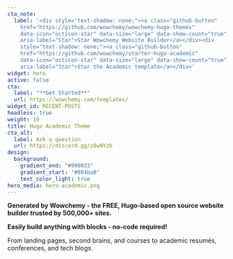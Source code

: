 ```yaml
---
cta_note:
  label: '<div style="text-shadow: none;"><a class="github-button"
    href="https://github.com/wowchemy/wowchemy-hugo-themes"
    data-icon="octicon-star" data-size="large" data-show-count="true"
    aria-label="Star">Star Wowchemy Website Builder</a></div><div
    style="text-shadow: none;"><a class="github-button"
    href="https://github.com/wowchemy/starter-hugo-academic"
    data-icon="octicon-star" data-size="large" data-show-count="true"
    aria-label="Star">Star the Academic template</a></div>'
widget: hero
active: false
cta:
  label: "**Get Started**"
  url: https://wowchemy.com/templates/
widget_id: RECENT-POSTS
headless: true
weight: 10
title: Hugo Academic Theme
cta_alt:
  label: Ask a question
  url: https://discord.gg/z8wNYzb
design:
  background:
    gradient_end: "#990033"
    gradient_start: "#004ba0"
    text_color_light: true
hero_media: hero-academic.png
---
```


**Generated by Wowchemy - the FREE, Hugo-based open source website builder trusted by 500,000+ sites.**

**Easily build anything with blocks - no-code required!**

From landing pages, second brains, and courses to academic resumés, conferences, and tech blogs.

<!--Custom spacing-->
<div class="mb-3"></div>
<!--GitHub Button JS-->
<script async defer src="https://buttons.github.io/buttons.js"></script>

